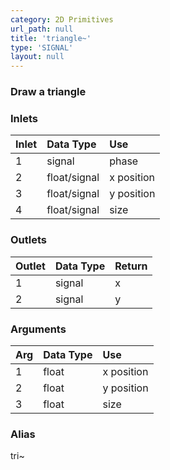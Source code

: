 ```yaml
---
category: 2D Primitives
url_path: null
title: 'triangle~'
type: 'SIGNAL'
layout: null
---
```


### Draw a triangle

### Inlets

| Inlet | Data Type    | Use        |
|:------|:-------------|:-----------|
| 1     | signal       | phase      |
| 2     | float/signal | x position |
| 3     | float/signal | y position |
| 4     | float/signal | size       |

### Outlets

| Outlet | Data Type | Return |
|:-------|:----------|:-------|
| 1      | signal    | x      |
| 2      | signal    | y      |

### Arguments

| Arg | Data Type | Use        |
|:----|:----------|:-----------|
| 1   | float     | x position |
| 2   | float     | y position |
| 3   | float     | size       |

### Alias 

tri~
